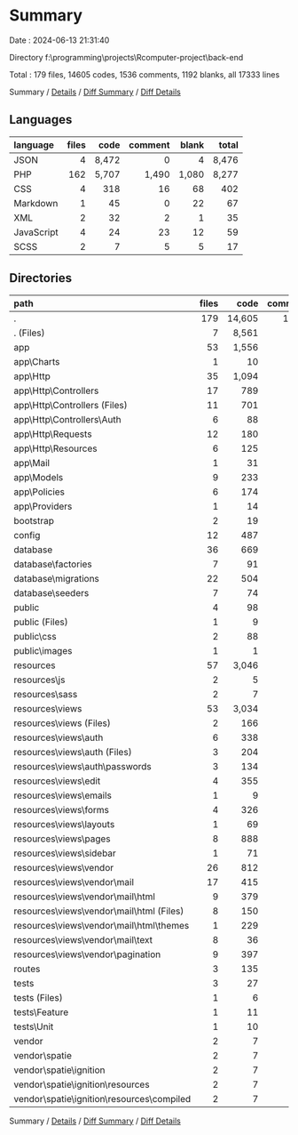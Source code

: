 # Summary

Date : 2024-06-13 21:31:40

Directory f:\\programming\\projects\\Rcomputer-project\\back-end

Total : 179 files,  14605 codes, 1536 comments, 1192 blanks, all 17333 lines

Summary / [Details](details.md) / [Diff Summary](diff.md) / [Diff Details](diff-details.md)

## Languages
| language | files | code | comment | blank | total |
| :--- | ---: | ---: | ---: | ---: | ---: |
| JSON | 4 | 8,472 | 0 | 4 | 8,476 |
| PHP | 162 | 5,707 | 1,490 | 1,080 | 8,277 |
| CSS | 4 | 318 | 16 | 68 | 402 |
| Markdown | 1 | 45 | 0 | 22 | 67 |
| XML | 2 | 32 | 2 | 1 | 35 |
| JavaScript | 4 | 24 | 23 | 12 | 59 |
| SCSS | 2 | 7 | 5 | 5 | 17 |

## Directories
| path | files | code | comment | blank | total |
| :--- | ---: | ---: | ---: | ---: | ---: |
| . | 179 | 14,605 | 1,536 | 1,192 | 17,333 |
| . (Files) | 7 | 8,561 | 2 | 29 | 8,592 |
| app | 53 | 1,556 | 620 | 430 | 2,606 |
| app\\Charts | 1 | 10 | 5 | 4 | 19 |
| app\\Http | 35 | 1,094 | 409 | 283 | 1,786 |
| app\\Http\\Controllers | 17 | 789 | 272 | 198 | 1,259 |
| app\\Http\\Controllers (Files) | 11 | 701 | 153 | 157 | 1,011 |
| app\\Http\\Controllers\\Auth | 6 | 88 | 119 | 41 | 248 |
| app\\Http\\Requests | 12 | 180 | 107 | 61 | 348 |
| app\\Http\\Resources | 6 | 125 | 30 | 24 | 179 |
| app\\Mail | 1 | 31 | 15 | 8 | 54 |
| app\\Models | 9 | 233 | 16 | 70 | 319 |
| app\\Policies | 6 | 174 | 168 | 60 | 402 |
| app\\Providers | 1 | 14 | 7 | 5 | 26 |
| bootstrap | 2 | 19 | 2 | 5 | 26 |
| config | 12 | 487 | 618 | 205 | 1,310 |
| database | 36 | 669 | 230 | 152 | 1,051 |
| database\\factories | 7 | 91 | 68 | 30 | 189 |
| database\\migrations | 22 | 504 | 133 | 93 | 730 |
| database\\seeders | 7 | 74 | 29 | 29 | 132 |
| public | 4 | 98 | 5 | 24 | 127 |
| public (Files) | 1 | 9 | 3 | 6 | 18 |
| public\\css | 2 | 88 | 2 | 18 | 108 |
| public\\images | 1 | 1 | 0 | 0 | 1 |
| resources | 57 | 3,046 | 40 | 279 | 3,365 |
| resources\\js | 2 | 5 | 23 | 9 | 37 |
| resources\\sass | 2 | 7 | 5 | 5 | 17 |
| resources\\views | 53 | 3,034 | 12 | 265 | 3,311 |
| resources\\views (Files) | 2 | 166 | 0 | 8 | 174 |
| resources\\views\\auth | 6 | 338 | 0 | 42 | 380 |
| resources\\views\\auth (Files) | 3 | 204 | 0 | 12 | 216 |
| resources\\views\\auth\\passwords | 3 | 134 | 0 | 30 | 164 |
| resources\\views\\edit | 4 | 355 | 0 | 20 | 375 |
| resources\\views\\emails | 1 | 9 | 0 | 4 | 13 |
| resources\\views\\forms | 4 | 326 | 0 | 21 | 347 |
| resources\\views\\layouts | 1 | 69 | 0 | 12 | 81 |
| resources\\views\\pages | 8 | 888 | 0 | 41 | 929 |
| resources\\views\\sidebar | 1 | 71 | 0 | 1 | 72 |
| resources\\views\\vendor | 26 | 812 | 12 | 116 | 940 |
| resources\\views\\vendor\\mail | 17 | 415 | 12 | 82 | 509 |
| resources\\views\\vendor\\mail\\html | 9 | 379 | 12 | 68 | 459 |
| resources\\views\\vendor\\mail\\html (Files) | 8 | 150 | 0 | 18 | 168 |
| resources\\views\\vendor\\mail\\html\\themes | 1 | 229 | 12 | 50 | 291 |
| resources\\views\\vendor\\mail\\text | 8 | 36 | 0 | 14 | 50 |
| resources\\views\\vendor\\pagination | 9 | 397 | 0 | 34 | 431 |
| routes | 3 | 135 | 9 | 54 | 198 |
| tests | 3 | 27 | 8 | 13 | 48 |
| tests (Files) | 1 | 6 | 1 | 4 | 11 |
| tests\\Feature | 1 | 11 | 4 | 5 | 20 |
| tests\\Unit | 1 | 10 | 3 | 4 | 17 |
| vendor | 2 | 7 | 2 | 1 | 10 |
| vendor\\spatie | 2 | 7 | 2 | 1 | 10 |
| vendor\\spatie\\ignition | 2 | 7 | 2 | 1 | 10 |
| vendor\\spatie\\ignition\\resources | 2 | 7 | 2 | 1 | 10 |
| vendor\\spatie\\ignition\\resources\\compiled | 2 | 7 | 2 | 1 | 10 |

Summary / [Details](details.md) / [Diff Summary](diff.md) / [Diff Details](diff-details.md)